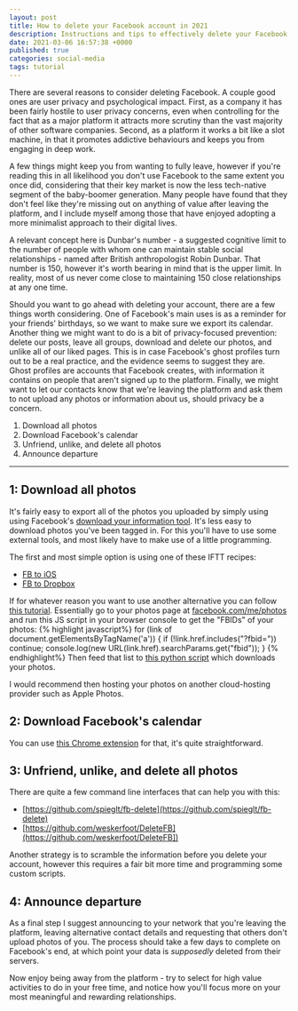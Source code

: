 ```yaml
---
layout: post
title: How to delete your Facebook account in 2021
description: Instructions and tips to effectively delete your Facebook account in 2021. Download tagged photos, delete posts, and more. Make time to focus on high value activities.
date: 2021-03-06 16:57:38 +0000
published: true
categories: social-media
tags: tutorial
---
```

There are several reasons to consider deleting Facebook. A couple good ones are user privacy and psychological impact. First, as a company it has been fairly hostile to user privacy concerns, even when controlling for the fact that as a major platform it attracts more scrutiny than the vast majority of other software companies. Second, as a platform it works a bit like a slot machine, in that it promotes addictive behaviours and keeps you from engaging in deep work. 

A few things might keep you from wanting to fully leave, however if you're reading this in all likelihood you don't use Facebook to the same extent you once did, considering that their key market is now the less tech-native segment of the baby-boomer generation. Many people have found that they don't feel like they're missing out on anything of value after leaving the platform, and I include myself among those that have enjoyed adopting a more minimalist approach to their digital lives. 

A relevant concept here is Dunbar's number - a suggested cognitive limit to the number of people with whom one can maintain stable social relationships - named after British anthropologist Robin Dunbar. That number is 150, however it's worth bearing in mind that is the upper limit. In reality, most of us never come close to maintaining 150 close relationships at any one time.

Should you want to go ahead with deleting your account, there are a few things worth considering. One of Facebook's main uses is as a reminder for your friends' birthdays, so we want to make sure we export its calendar. Another thing we might want to do is a bit of privacy-focused prevention: delete our posts, leave all groups, download and delete our photos, and unlike all of our liked pages. This is in case Facebook's ghost profiles turn out to be a real practice, and the evidence seems to suggest they are. Ghost profiles are accounts that Facebook creates, with information it contains on people that aren't signed up to the platform. Finally, we might want to let our contacts know that we're leaving the platform and ask them to not upload any photos or information about us, should privacy be a concern.

1. Download all photos
2. Download Facebook's calendar
3. Unfriend, unlike, and delete all photos
4. Announce departure

---

1: Download all photos
--

It's fairly easy to export all of the photos you uploaded by simply using using Facebook's [download your information tool](https://www.facebook.com/settings?tab=your_facebook_information). It's less easy to download photos you've been tagged in. For this you'll have to use some external tools, and most likely have to make use of a little programming.

The first and most simple option is using one of these IFTT recipes:
- [FB to iOS](https://ifttt.com/applets/126727p-back-up-photos-you-re-tagged-in-on-facebook-to-an-ios-photos-album)
- [FB to Dropbox](https://ifttt.com/applets/47704776d-save-photos-you-re-tagged-in-on-facebook-to-a-dropbox-folder)

If for whatever reason you want to use another alternative you can follow [this tutorial](https://matthew-johnston.com/DownloadAllFacebookTaggedPhotos/). Essentially go to your photos page at [facebook.com/me/photos](https://facebook.com/me/photos) and  run this JS script in your browser console to get the "FBIDs" of your photos:
{% highlight javascript%}
for (link of document.getElementsByTagName('a')) { 
    if (!link.href.includes("?fbid=")) continue; 
    console.log(new URL(link.href).searchParams.get("fbid")); 
    }
{% endhighlight%}
Then feed that list to [this python script](https://github.com/mgjohnston/fmpd/tree/patch-1) which downloads your photos.

I would recommend then hosting your photos on another cloud-hosting provider such as Apple Photos.


2: Download Facebook's calendar
--
You can use [this Chrome extension](https://chrome.google.com/webstore/detail/birthday-calendar-extract/imielmggcccenhgncmpjlehemlinhjjo) for that, it's quite straightforward.

3: Unfriend, unlike, and delete all photos
--
There are quite a few command line interfaces that can help you with this:
- [https://github.com/spieglt/fb-delete](https://github.com/spieglt/fb-delete)
- [https://github.com/weskerfoot/DeleteFB](https://github.com/weskerfoot/DeleteFB])

Another strategy is to scramble the information before you delete your account, however this requires a fair bit more time and programming some custom scripts.


4: Announce departure
--
As a final step I suggest announcing to your network that you're leaving the platform, leaving alternative contact details and requesting that others don't upload photos of you.
The process should take a few days to complete on Facebook's end, at which point your data is _supposedly_ deleted from their servers.

Now enjoy being away from the platform - try to select for high value activities to do in your free time, and notice how you'll focus more on your most meaningful and rewarding relationships.